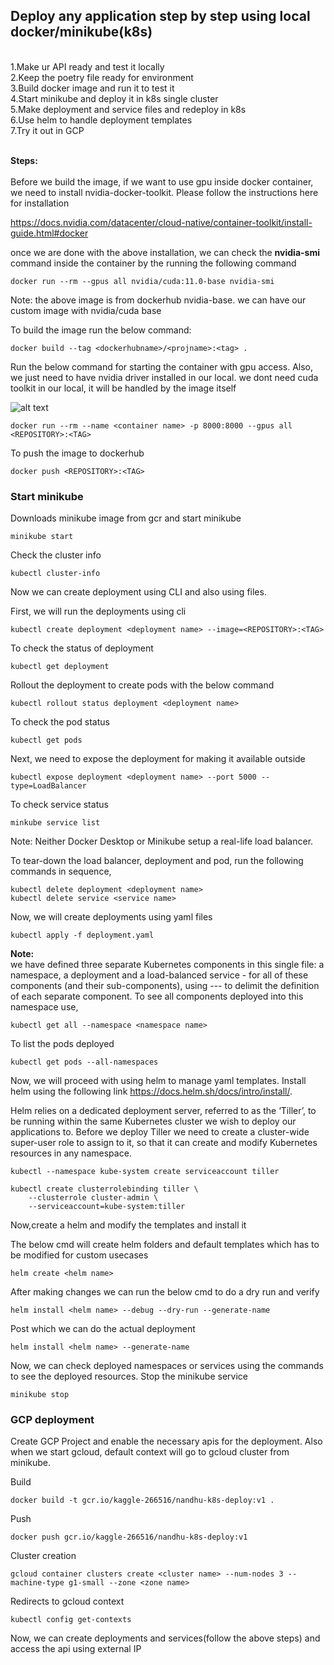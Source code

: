## Deploy any application step by step using local docker/minikube(k8s)

<br>
1.Make ur API ready and test it locally </br> 
2.Keep the poetry file ready for environment </br> 
3.Build docker image and run it to test it </br> 
4.Start minikube and deploy it in k8s single cluster </br> 
5.Make deployment and service files and redeploy in k8s </br> 
6.Use helm to handle deployment templates </br> 
7.Try it out in GCP </br> 
</br>

<b>Steps:</b></br></br>
Before we build the image, if we want to use gpu inside docker container, we need to install nvidia-docker-toolkit. Please follow the instructions here for installation</br>

https://docs.nvidia.com/datacenter/cloud-native/container-toolkit/install-guide.html#docker
</br>

once we are done with the above installation, we can check the __nvidia-smi__ command inside the container by the running the following command

```
docker run --rm --gpus all nvidia/cuda:11.0-base nvidia-smi
```

Note: the above image is from dockerhub nvidia-base. we can have our custom image with nvidia/cuda base


To build the image run the below command:
``` 
docker build --tag <dockerhubname>/<projname>:<tag> .
```

Run the below command for starting the container with gpu access. Also, we just need to have nvidia driver installed in our local. we dont need cuda toolkit in our local, it will be handled by the image itself


<img src="https://cloud.githubusercontent.com/assets/3028125/12213714/5b208976-b632-11e5-8406-38d379ec46aa.png" alt="alt text" title="image Title" />



```
docker run --rm --name <container name> -p 8000:8000 --gpus all <REPOSITORY>:<TAG>
```

To push the image to dockerhub

```
docker push <REPOSITORY>:<TAG>
```


### Start minikube

Downloads minikube image from gcr and start minikube

```
minikube start
```

Check the cluster info
```
kubectl cluster-info
```

Now we can create deployment using CLI and also using files. 

First, we will run the deployments using cli

```
kubectl create deployment <deployment name> --image=<REPOSITORY>:<TAG>
```

To check the status of deployment
```
kubectl get deployment
```

Rollout the deployment to create pods with the below command
```
kubectl rollout status deployment <deployment name>
```

To check the pod status
```
kubectl get pods
```

Next, we need to expose the deployment for making it available outside

```
kubectl expose deployment <deployment name> --port 5000 --type=LoadBalancer
```
To check service status

```
minkube service list
```

Note:
Neither Docker Desktop or Minikube setup a real-life load balancer.


To tear-down the load balancer, deployment and pod, run the following commands in sequence,

```
kubectl delete deployment <deployment name>
kubectl delete service <service name>
```

Now, we will create deployments using yaml files


```
kubectl apply -f deployment.yaml
```

<b>Note:</b></br>
we have defined three separate Kubernetes components in this single file: a namespace, a deployment and a load-balanced service - for all of these components (and their sub-components), using --- to delimit the definition of each separate component. To see all components deployed into this namespace use,

```
kubectl get all --namespace <namespace name>
```

To list the pods deployed 
```
kubectl get pods --all-namespaces
```

Now, we will proceed with using helm to manage yaml templates. Install helm using the following link https://docs.helm.sh/docs/intro/install/.


Helm relies on a dedicated deployment server, referred to as the ‘Tiller’, to be running within the same Kubernetes cluster we wish to deploy our applications to. Before we deploy Tiller we need to create a cluster-wide super-user role to assign to it, so that it can create and modify Kubernetes resources in any namespace. 

```
kubectl --namespace kube-system create serviceaccount tiller

kubectl create clusterrolebinding tiller \
    --clusterrole cluster-admin \
    --serviceaccount=kube-system:tiller
```

Now,create a helm and modify the templates and install it

The below cmd will create helm folders and default templates which has to be modified for custom usecases
```
helm create <helm name>
```
After making changes we can run the below cmd to do a dry run and verify

```
helm install <helm name> --debug --dry-run --generate-name
```

Post which we can do the actual deployment

```
helm install <helm name> --generate-name
```

Now, we can check deployed namespaces or services using the commands to see the deployed resources. Stop the minikube service

```
minikube stop
```


### GCP deployment

Create GCP Project and enable the necessary apis for the deployment. Also when we start gcloud, default context will go to gcloud cluster from minikube.


Build
```
docker build -t gcr.io/kaggle-266516/nandhu-k8s-deploy:v1 .
```

Push
```
docker push gcr.io/kaggle-266516/nandhu-k8s-deploy:v1
```

Cluster creation
```
gcloud container clusters create <cluster name> --num-nodes 3 --machine-type g1-small --zone <zone name>
```

Redirects to gcloud context
```
kubectl config get-contexts
```

Now, we can create deployments and services(follow the above steps) and access the api using external IP

